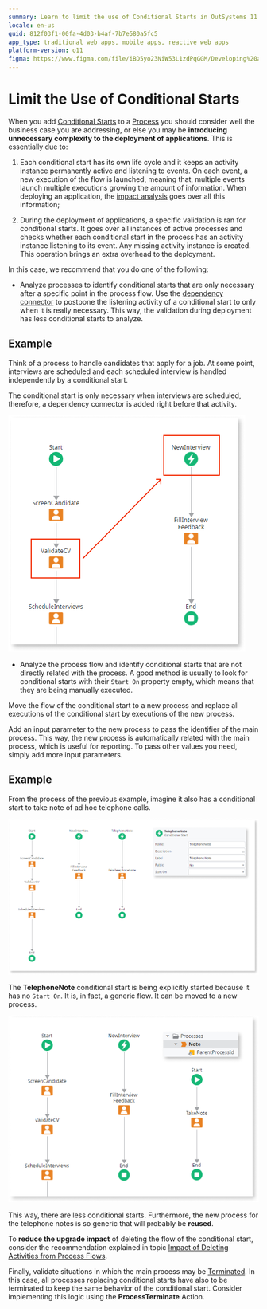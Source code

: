 ```yaml
---
summary: Learn to limit the use of Conditional Starts in OutSystems 11 (O11) to reduce complexity and deployment overhead.
locale: en-us
guid: 812f03f1-00fa-4d03-b4af-7b7e580a5fc5
app_type: traditional web apps, mobile apps, reactive web apps
platform-version: o11
figma: https://www.figma.com/file/iBD5yo23NiW53L1zdPqGGM/Developing%20an%20Application?node-id=273:31
---
```

# Limit the Use of Conditional Starts

When you add [Conditional Starts](<../../../ref/lang/auto/class-conditional-start.md>) to a [Process](../intro.md) you should consider well the business case you are addressing, or else you may be **introducing unnecessary complexity to the deployment of applications**. This is essentially due to:

1. Each conditional start has its own life cycle and it keeps an activity instance permanently active and listening to events. On each event, a new execution of the flow is launched, meaning that, multiple events launch multiple executions growing the amount of information. When deploying an application, the [impact analysis](../process-upgrade/intro.md) goes over all this information;

2. During the deployment of applications, a specific validation is ran for conditional starts. It goes over all instances of active processes and checks whether each conditional start in the process has an activity instance listening to its event. Any missing activity instance is created. This operation brings an extra overhead to the deployment.

In this case, we recommend that you do one of the following:

* Analyze processes to identify conditional starts that are only necessary after a specific point in the process flow. Use the [dependency connector](<../../../ref/lang/auto/class-conditional-start.md>) to postpone the listening activity of a conditional start to only when it is really necessary. This way, the validation during deployment has less conditional starts to analyze.

## Example

Think of a process to handle candidates that apply for a job. At some point, interviews are scheduled and each scheduled interview is handled independently by a conditional start.

The conditional start is only necessary when interviews are scheduled, therefore, a dependency connector is added right before that activity.

![Diagram showing a process flow where a dependency connector is added before a conditional start to handle job interview scheduling](images/limit-conditional-starts.png "Process Flow with Conditional Start and Dependency Connector")

* Analyze the process flow and identify conditional starts that are not directly related with the process. A good method is usually to look for conditional starts with their `Start On` property empty, which means that they are being manually executed.

Move the flow of the conditional start to a new process and replace all executions of the conditional start by executions of the new process.

Add an input parameter to the new process to pass the identifier of the main process. This way, the new process is automatically related with the main process, which is useful for reporting. To pass other values you need, simply add more input parameters.

## Example

From the process of the previous example, imagine it also has a conditional start to take note of ad hoc telephone calls.

![Illustration of a process flow with a manual conditional start for ad hoc telephone call notes](images/limit-conditional-starts-2.png "Process Flow with Manual Conditional Start for Telephone Notes")

The **TelephoneNote** conditional start is being explicitly started because it has no `Start On`. It is, in fact, a generic flow. It can be moved to a new process.

![Example of a new, generic process flow created to handle telephone notes, separate from the main process](images/limit-conditional-starts-3.png "Generic Process Flow for Telephone Notes")

This way, there are less conditional starts. Furthermore, the new process for the telephone notes is so generic that will probably be **reused**.

To **reduce the upgrade impact** of deleting the flow of the conditional start, consider the recommendation explained in topic [Impact of Deleting Activities from Process Flows](../process-upgrade/impact-delete-activities.md).

Finally, validate situations in which the main process may be [Terminated](<../../../ref/lang/auto/class-process-end.md>). In this case, all processes replacing conditional starts have also to be terminated to keep the same behavior of the conditional start. Consider implementing this logic using the **ProcessTerminate** Action.
